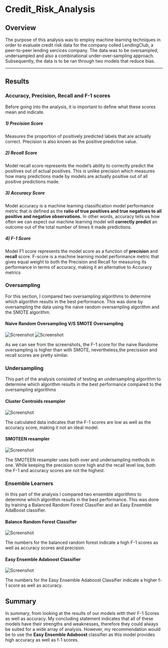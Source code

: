 # Credit_Risk_Analysis
## Overview
The purpose of this analysis  was to employ machine learning techniques in order to evaluate credit risk data for the company colled LendingClub, a peer-to-peer lending sercices company. The data was to be oversampled, undersampled and also a combinational under-over-sampling approach. Subsequently, the data is to be ran through two models that reduce bias.

----
## Results

### Accuracy, Precision, Recall and F-1 scores

Before going into the analysis, it is important to define what these scores mean and indicate.

##### 1) Precision Score
Measures the proportion of positively predicted labels that are actually correct. Precision is also known as the positive predictive value.

##### 2) Recall Score
Model recall score represents the model’s ability to correctly predict the positives out of actual positives. This is unlike precision which measures how many predictions made by models are actually positive out of all positive predictions made.

##### 3) Accuracy Score
Model accuracy is a machine learning classification model performance metric that is defined as the **ratio of true positives and true negatives to all positive and negative observations.** In other words, accuracy tells us how often we can expect our machine learning model will **correctly predict** an outcome out of the total number of times it made predictions. 

##### 4) F-1 Score
Model F1 score represents the model score as a function of **precision** and **recall** score. F-score is a machine learning model performance metric that gives equal weight to both the Precision and Recall for measuring its performance in terms of accuracy, making it an alternative to Accuracy metrics 

### Oversampling
For this section, I compared two oversampling algorithms to determine which algorithm results in the best performance. This was done by oversampling the data using the naive random oversampling algorithm and the SMOTE algorithm.

#### Naive Random Oversampling V/S SMOTE Oversampling

![Screenshot](https://github.com/chgallegos/Credit_Risk_Analysis/blob/main/resources/naive_random_oversampling.png)
![Screenshot](https://github.com/chgallegos/Credit_Risk_Analysis/blob/main/resources/smote_oversampling.png)

As we can see from the screenshots, the F-1 score for the naive Randome oversampling is higher than with SMOTE, nevertheless,the precission and recall scores are pretty similar.

### Undersampling
This part of the analysis consisted of testing an undersampling algorithm to determine which algorithm results in the best performance compared to the oversampling algorithms 

#### Cluster Centroids resampler

![Screenshot](https://github.com/chgallegos/Credit_Risk_Analysis/blob/main/resources/cluster_centroids_undersampling.png)

The calculated data indicates that the F-1 scores are low as well as the accuracy score, making it not an ideal model.

#### SMOTEEN resampler 

![Screenshot](https://github.com/chgallegos/Credit_Risk_Analysis/blob/main/resources/combination_SMOTEEN_sampling.png)

The SMOTEEN resampler uses both over and undersampling methods in one. While keeping the precision score high and the recall level low, both the F-1 and accuracy scores are not the highest.

### Ensemble Learners
In this part of the analysis I compared two ensemble algorithms to determine which algorithm results in the best performance. This was done by training a Balanced Random Forest Classifier and an Easy Ensemble AdaBoost classifier.

#### Balance Random Forest Classifier

![Screenshot](https://github.com/chgallegos/Credit_Risk_Analysis/blob/main/resources/balanced_random_forest.png)

The numbers for the balanced random forest indicate a high F-1 scores as well as accuracy scores and precision.

#### Easy Ensemble Adaboost Classifier

![Screenshot](https://github.com/chgallegos/Credit_Risk_Analysis/blob/main/resources/easy_ensemble_AdaBoost%20classifier.png)

The numbers for the Easy Ensemble Adaboost Classifier indicate a higher f-1 score as well as accuracy.

## Summary 

In summary, from looking at the results of our models with their F-1 Scores as well as accuracy. My concluding statement indicates that all of these models have their strengths and weaknesses, therefore they could always be suited for a wide array of analysis. However, my recommendation would be to use the **Easy Ensemble Adaboost** classifier as this model provides high accuracy as well as f-1 scores.